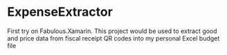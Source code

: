 # ExpenseExtractor
First try on Fabulous.Xamarin. This project would be used to extract good and price data from fiscal receipt QR codes into my personal Excel budget file
